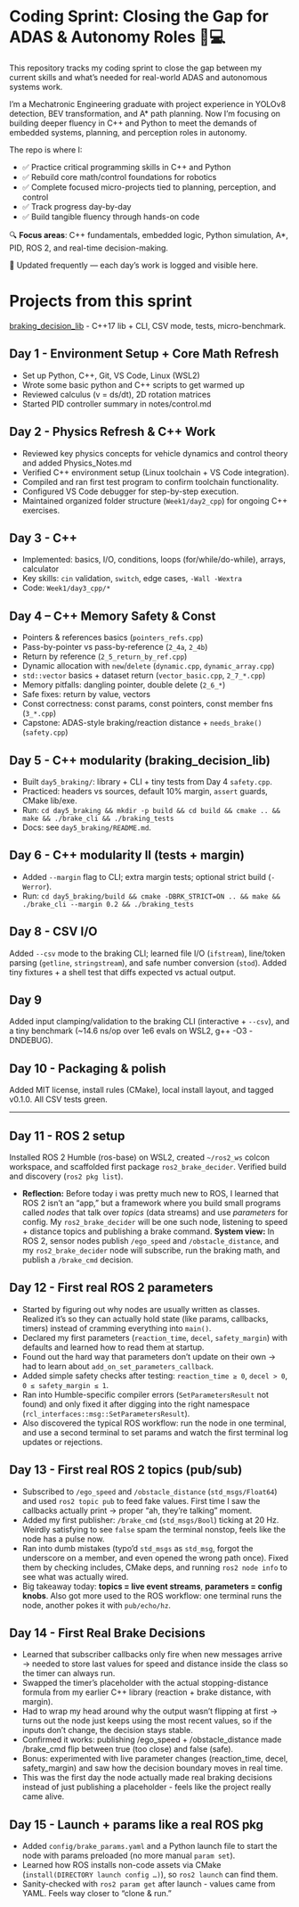 # Coding Sprint: Closing the Gap for ADAS & Autonomy Roles 🚗💻

This repository tracks my coding sprint to close the gap between my current skills and what’s needed for real-world ADAS and autonomous systems work.

I’m a Mechatronic Engineering graduate with project experience in YOLOv8 detection, BEV transformation, and A* path planning. Now I’m focusing on building deeper fluency in C++ and Python to meet the demands of embedded systems, planning, and perception roles in autonomy.

The repo is where I:
- ✅ Practice critical programming skills in C++ and Python  
- ✅ Rebuild core math/control foundations for robotics  
- ✅ Complete focused micro-projects tied to planning, perception, and control  
- ✅ Track progress day-by-day 
- ✅ Build tangible fluency through hands-on code  

🔍 **Focus areas**: C++ fundamentals, embedded logic, Python simulation, A*, PID, ROS 2, and real-time decision-making.  

📌 Updated frequently — each day’s work is logged and visible here.

# Projects from this sprint
[braking_decision_lib](https://github.com/IvanMcCauley/braking_decision_lib) - C++17 lib + CLI, CSV mode, tests, micro-benchmark.

## Day 1 - Environment Setup + Core Math Refresh

- Set up Python, C++, Git, VS Code, Linux (WSL2)
- Wrote some basic python and C++ scripts to get warmed up
- Reviewed calculus (v = ds/dt), 2D rotation matrices
- Started PID controller summary in notes/control.md


## Day 2 - Physics Refresh & C++ Work
- Reviewed key physics concepts for vehicle dynamics and control theory and added Physics_Notes.md
- Verified C++ environment setup (Linux toolchain + VS Code integration).
- Compiled and ran first test program to confirm toolchain functionality.
- Configured VS Code debugger for step-by-step execution.
- Maintained organized folder structure (`Week1/day2_cpp`) for ongoing C++ exercises.


## Day 3 - C++
- Implemented: basics, I/O, conditions, loops (for/while/do-while), arrays, calculator
- Key skills: `cin` validation, `switch`, edge cases, `-Wall -Wextra`
- Code: `Week1/day3_cpp/*`

## Day 4 – C++ Memory Safety & Const
- Pointers & references basics (`pointers_refs.cpp`)  
- Pass-by-pointer vs pass-by-reference (`2_4a`, `2_4b`)  
- Return by reference (`2_5_return_by_ref.cpp`)  
- Dynamic allocation with `new`/`delete` (`dynamic.cpp`, `dynamic_array.cpp`)  
- `std::vector` basics + dataset return (`vector_basic.cpp`, `2_7_*.cpp`)  
- Memory pitfalls: dangling pointer, double delete (`2_6_*`)  
- Safe fixes: return by value, vectors  
- Const correctness: const params, const pointers, const member fns (`3_*.cpp`)  
- Capstone: ADAS-style braking/reaction distance + `needs_brake()` (`safety.cpp`) 

## Day 5 - C++ modularity (braking_decision_lib)
- Built `day5_braking/`: library + CLI + tiny tests from Day 4 `safety.cpp`.
- Practiced: headers vs sources, default 10% margin, `assert` guards, CMake lib/exe.
- Run: `cd day5_braking && mkdir -p build && cd build && cmake .. && make && ./brake_cli && ./braking_tests`
- Docs: see `day5_braking/README.md`.

## Day 6 - C++ modularity II (tests + margin)
- Added `--margin` flag to CLI; extra margin tests; optional strict build (`-Werror`).
- Run: `cd day5_braking/build && cmake -DBRK_STRICT=ON .. && make && ./brake_cli --margin 0.2 && ./braking_tests`

## Day 8 - CSV I/O
Added `--csv` mode to the braking CLI; learned file I/O (`ifstream`), line/token parsing (`getline`, `stringstream`), and safe number conversion (`stod`). Added tiny fixtures + a shell test that diffs expected vs actual output.

## Day 9 
Added input clamping/validation to the braking CLI (interactive + `--csv`), and a tiny benchmark (~14.6 ns/op over 1e6 evals on WSL2, g++ -O3 -DNDEBUG).

## Day 10 - Packaging & polish
Added MIT license, install rules (CMake), local install layout, and tagged v0.1.0. All CSV tests green.

---

## Day 11 - ROS 2 setup
Installed ROS 2 Humble (ros-base) on WSL2, created `~/ros2_ws` colcon workspace, and scaffolded first package `ros2_brake_decider`. Verified build and discovery (`ros2 pkg list`).
- **Reflection:**  Before today i was pretty much new to ROS, I learned that ROS 2 isn’t an “app,” but a framework where you build small programs called *nodes* that talk over *topics* (data streams) and use *parameters* for config. My `ros2_brake_decider` will be one such node, listening to speed + distance topics and publishing a brake command.
**System view:** In ROS 2, sensor nodes publish `/ego_speed` and `/obstacle_distance`, and my `ros2_brake_decider` node will subscribe, run the braking math, and publish a `/brake_cmd` decision.

## Day 12 - First real ROS 2 parameters
- Started by figuring out why nodes are usually written as classes. Realized it’s so they can actually hold state (like params, callbacks, timers) instead of cramming everything into `main()`.
- Declared my first parameters (`reaction_time`, `decel`, `safety_margin`) with defaults and learned how to read them at startup.
- Found out the hard way that parameters don’t update on their own → had to learn about `add_on_set_parameters_callback`.
- Added simple safety checks after testing: `reaction_time ≥ 0`, `decel > 0`, `0 ≤ safety_margin ≤ 1`.
- Ran into Humble-specific compiler errors (`SetParametersResult` not found) and only fixed it after digging into the right namespace (`rcl_interfaces::msg::SetParametersResult`).
- Also discovered the typical ROS workflow: run the node in one terminal, and use a second terminal to set params and watch the first terminal log updates or rejections. 

## Day 13 - First real ROS 2 topics (pub/sub)
- Subscribed to `/ego_speed` and `/obstacle_distance` (`std_msgs/Float64`) and used `ros2 topic pub` to feed fake values. First time I saw the callbacks actually print → proper “ah, they’re talking” moment.
- Added my first publisher: `/brake_cmd` (`std_msgs/Bool`) ticking at 20 Hz. Weirdly satisfying to see `false` spam the terminal nonstop, feels like the node has a pulse now.
- Ran into dumb mistakes (typo’d `std_msgs` as `std_msg`, forgot the underscore on a member, and even opened the wrong path once). Fixed them by checking includes, CMake deps, and running `ros2 node info` to see what was actually wired.
- Big takeaway today: **topics = live event streams**, **parameters = config knobs**. Also got more used to the ROS workflow: one terminal runs the node, another pokes it with `pub/echo/hz`.

## Day 14 - First Real Brake Decisions
- Learned that subscriber callbacks only fire when new messages arrive → needed to store last values for speed and distance inside the class so the timer can always run.
- Swapped the timer’s placeholder with the actual stopping-distance formula from my earlier C++ library (reaction + brake distance, with margin).
- Had to wrap my head around why the output wasn’t flipping at first → turns out the node just keeps using the most recent values, so if the inputs don’t change, the decision stays stable.
- Confirmed it works: publishing /ego_speed + /obstacle_distance made /brake_cmd flip between true (too close) and false (safe).
- Bonus: experimented with live parameter changes (reaction_time, decel, safety_margin) and saw how the decision boundary moves in real time.
- This was the first day the node actually made real braking decisions instead of just publishing a placeholder - feels like the project really came alive.


## Day 15 - Launch + params like a real ROS pkg
- Added `config/brake_params.yaml` and a Python launch file to start the node with params preloaded (no more manual `param set`).
- Learned how ROS installs non-code assets via CMake (`install(DIRECTORY launch config …)`), so `ros2 launch` can find them.
- Sanity-checked with `ros2 param get` after launch - values came from YAML. Feels way closer to “clone & run.”
